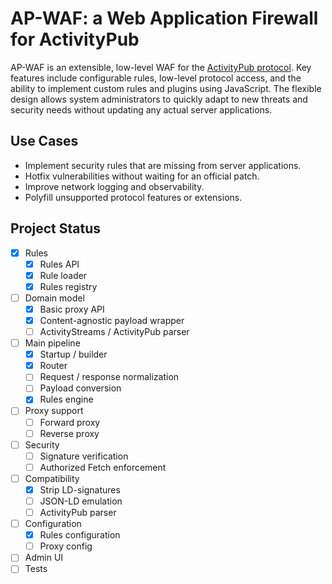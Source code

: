 # AP-WAF: a Web Application Firewall for ActivityPub

AP-WAF is an extensible, low-level WAF for the [ActivityPub protocol](https://www.w3.org/TR/activitypub/).
Key features include configurable rules, low-level protocol access, and the ability to implement custom rules and plugins using JavaScript. The flexible design allows system administrators to quickly adapt to new threats and security needs without updating any actual server applications.

## Use Cases
* Implement security rules that are missing from server applications.
* Hotfix vulnerabilities without waiting for an official patch.
* Improve network logging and observability.
* Polyfill unsupported protocol features or extensions.

## Project Status

* [x] Rules
  * [x] Rules API
  * [x] Rule loader
  * [x] Rules registry
* [ ] Domain model
  * [x] Basic proxy API
  * [x] Content-agnostic payload wrapper
  * [ ] ActivityStreams / ActivityPub parser
* [ ] Main pipeline
  * [x] Startup / builder
  * [x] Router
  * [ ] Request / response normalization
  * [ ] Payload conversion
  * [x] Rules engine
* [ ] Proxy support
  * [ ] Forward proxy
  * [ ] Reverse proxy
* [ ] Security
  * [ ] Signature verification
  * [ ] Authorized Fetch enforcement
* [ ] Compatibility
  * [x] Strip LD-signatures
  * [ ] JSON-LD emulation
  * [ ] ActivityPub parser
* [ ] Configuration
  * [x] Rules configuration
  * [ ] Proxy config
* [ ] Admin UI
* [ ] Tests
